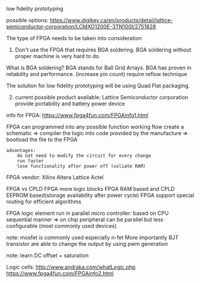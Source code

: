 low fidelity prototyping

possible options: 
https://www.digikey.ca/en/products/detail/lattice-semiconductor-corporation/LCMXO1200E-3TN100I/2751828

The type of FPGA needs to be taken into consideration

1. Don't use the FPGA that requires BGA soldering.
	BGA soldering without proper machine is very hard to do.

What is BGA soldering?
BGA stands for Ball Grid Arrays. BGA has proven in reliability and performance. (increase pin count) require reflow technique

The solution for low fidelity prototyping will be using Quad Flat packaging. 

2. current possible product available: Lattice Semiconductor corporation
		provide portability and battery power device
		
info for FPGA: 
https://www.fpga4fun.com/FPGAinfo1.html

FPGA can programmed into any possible function
	working flow
	create a schematic => compiler the logic into code provided by the manufacture => bootload the file to the FPGA
	
	advantages:
		do not need to modify the circuit for every change
		run faster
		lose functionality after power off (voliate RAM)
		
FPGA vendor:
Xilinx Altera Lattice Actel

FPGA vs CPLD
FPGA more logic blocks 
FPGA RAM based and CPLD EEPROM based(storage availability after power cycle)
FPGA support special routing for efficient algorithms

FPGA logic element run in parallel
micro controller: based on CPU sequential manner => on chip peripheral can be parallel but less configurable (most commonly used devices)

note: mosfet is commonly used especially n-fet
More importantly BJT transistor are able to change the output by using pwm generation

note: learn DC offset + saturation

Logic cells:
http://www.andraka.com/whatLogic.php
https://www.fpga4fun.com/FPGAinfo2.html

	